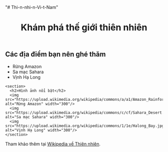 "# Thi-n-nhi-n-Vi-t-Nam" 
<!DOCTYPE html>
<html lang="vi">
<head>
  <meta charset="UTF-8" />
  <meta name="viewport" content="width=device-width, initial-scale=1.0"/>
  <title>Chào mừng đến với Thế giới Web</title>
</head>
<body>
  <header>
    <h1>Khám phá thế giới thiên nhiên</h1>
  </header>

  <main>
    <section>
      <h2>Các địa điểm bạn nên ghé thăm</h2>
      <ul>
        <li>Rừng Amazon</li>
        <li>Sa mạc Sahara</li>
        <li>Vịnh Hạ Long</li>
      </ul>
    </section>

    <section>
      <h2>Hình ảnh nổi bật</h2>
      <img src="https://upload.wikimedia.org/wikipedia/commons/a/a1/Amazon_Rainforest.jpg" alt="Rừng Amazon" width="300"/>
      <img src="https://upload.wikimedia.org/wikipedia/commons/c/cf/Sahara_Desert.jpg" alt="Sa mạc Sahara" width="300"/>
      <img src="https://upload.wikimedia.org/wikipedia/commons/1/1e/Halong_Bay.jpg" alt="Vịnh Hạ Long" width="300"/>
    </section>
  </main>

  <footer>
    <p>Tham khảo thêm tại <a href="https://vi.wikipedia.org/wiki/Thiên_nhiên">Wikipedia về Thiên nhiên</a>.</p>
  </footer>
</body>
</html>
